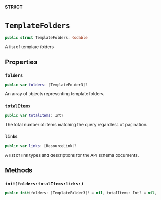 **STRUCT**

# `TemplateFolders`

```swift
public struct TemplateFolders: Codable
```

A list of template folders

## Properties
### `folders`

```swift
public var folders: [TemplateFolder3]?
```

An array of objects representing template folders.

### `totalItems`

```swift
public var totalItems: Int?
```

The total number of items matching the query regardless of pagination.

### `links`

```swift
public var links: [ResourceLink]?
```

A list of link types and descriptions for the API schema documents.

## Methods
### `init(folders:totalItems:links:)`

```swift
public init(folders: [TemplateFolder3]? = nil, totalItems: Int? = nil, links: [ResourceLink]? = nil)
```
